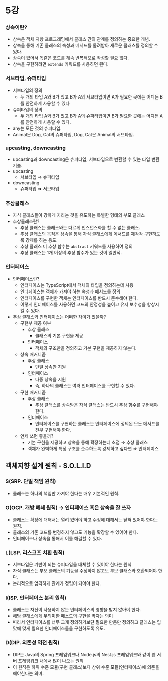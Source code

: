 # 5강

### 상속이란?

- 상속은 객체 지향 프로그래밍에서 클래스 간의 관계를 정의하는 중요한 개념.
- 상속을 통해 기존 클래스의 속성과 메서드를 물려받아 새로운 클래스를 정의할 수 있다.
- 상속이 있어서 똑같은 코드를 계속 반복적으로 작성할 필요 없다.
- 상속을 구현하려면 `extends` 키워드를 사용하면 된다.

### 서브타입, 슈퍼타입

- 서브타입의 정의
  - 두 개의 타입 A와 B가 있고 B가 A의 서브타입이면 A가 필요한 곳에는 어디든 B를 안전하게 사용할 수 있다
- 슈퍼타입의 정의
  - 두 개의 타입 A와 B가 있고 B가 A의 슈퍼타입이면 B가 필요한 곳에는 어디든 A를 안전하게 사용할 수 있다.
- any는 모든 것의 슈퍼타입.
- Animal은 Dog, Cat의 슈퍼타입, Dog, Cat은 Animal의 서브타입.

### upcasting, downcasting

- upcasting과 downcasting은 슈퍼타입, 서브타입으로 변환할 수 있는 타입 변환 기술.
- upcasting
  - 서브타입 ⇒ 슈퍼타입
- downcasting
  - 슈퍼타입 ⇒ 서브타입

### 추상클래스

- 자식 클래스들이 강하게 자라는 것을 유도하는 특별한 형태의 부모 클래스
- 추상클래스란?
  - 추상 클래스는 클래스와는 다르게 인스턴스화를 할 수 없는 클래스.
  - 추상 클래스의 목적은 상속을 통해 자식 클래스에게 메서드를 제각각 구현하도록 강제를 하는 용도.
  - 추상 클래스 미 추상 함수는 `abstract` 키워드를 사용하여 정의
  - 추상 클래스는 1개 이상의 추상 함수가 있는 것이 일반적.

### 인터페이스

- 인터페이스란?
  - 인터페이스는 TypeScript에서 객체의 타입을 정의하는데 사용
  - 인터페이스는 객체가 가져야 하는 속성과 메서드를 정의
  - 인터페이스를 구현한 객체는 인터페이스를 반드시 준수해야 한다.
  - 이렇게 인터페이스를 사용하면 코드의 안정성을 높이고 유지 보수성을 향상시킬 수 있다.
- 추상 클래스와 인터페이스는 어떠한 차이가 있을까?
  - 구현부 제공 여부
    - 추상 클래스
      - 클래스의 기본 구현을 제공
    - 인터페이스
      - 객체의 구조만을 정의하고 기본 구현을 제공하지 않는다.
  - 상속 매커니즘
    - 추상 클래스
      - 단일 상속만 지원
    - 인터페이스
      - 다중 상속을 지원
      - 즉, 하나의 클래스는 여러 인터페이스를 구현할 수 있다.
  - 구현 매커니즘
    - 추상 클래스
      - 추상 클래스를 상속받은 자식 클래스는 반드시 추상 함수를 구현해야 한다.
    - 인터페이스
      - 인터페이스를 구현하는 클래스는 인터페이스에 정의된 모든 메서드를 전부 구현해야 한다.
  - 언제 쓰면 좋을까?
    - 기본 구현을 제공하고 상속을 통해 확장하는데 초점 ⇒ 추상 클래스
    - 객체가 완벽하게 특정 구조를 준수하도록 강제하고 싶다면 ⇒ 인터페이스

## 객체지향 설계 원칙 - S.O.L.I.D

### S(SRP. 단일 책임 원칙)

- 클래스는 하나의 책임만 가져야 한다는 매우 기본적인 원칙.

### O(OCP. 개방 폐쇄 원칙) → 인터페이스 혹은 상속을 잘 쓰자

- 클래스는 확장에 대해서는 열려 있어야 하고 수정에 대해서는 닫혀 있어야 한다는 원칙.
- 클래스의 기존 코드를 변경하지 않고도 기능을 확장할 수 있어야 한다.
- 인터페이스나 상속을 통해서 이를 해결할 수 있다.

### L(LSP. 리스코프 치환 원칙)

- 서브타입은 기반이 되는 슈퍼타입을 대체할 수 있어야 한다는 원칙
- 자식 클래스는 부모 클래스의 기능을 수정하지 않고도 부모 클래스와 호환되어야 한다.
- 논리적으로 엄격하게 관계가 정립이 되어야 한다.

### I(ISP. 인터페이스 분리 원칙)

- 클래스는 자신이 사용하지 않는 인터페이스의 영향을 받지 않아야 한다.
- 해당 클래스에게 무의미한 메소드의 구현을 막자는 의미
- 따라서 인터페이스를 너무 크게 정의하기보단 필요한 만큼만 정의하고 클래스는 입맛에 맞게 필요한 인터페이스들을 구현하도록 유도.

### D(DIP. 의존성 역전 원칙)

- DIP는 Java의 Spring 프레임워크나 Node.js의 Nest.js 프레임워크와 같이 웹 서버 프레임워크 내에서 많이 나오는 원칙
- 이 원칙은 하위 수준 모듈(구현 클래스)보다 상위 수준 모듈(인터페이스)에 의존을 해야한다는 의미.
